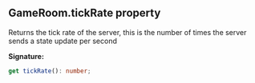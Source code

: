 
## GameRoom.tickRate property

Returns the tick rate of the server, this is the number of times the server sends a state update per second

**Signature:**

```typescript
get tickRate(): number;
```
